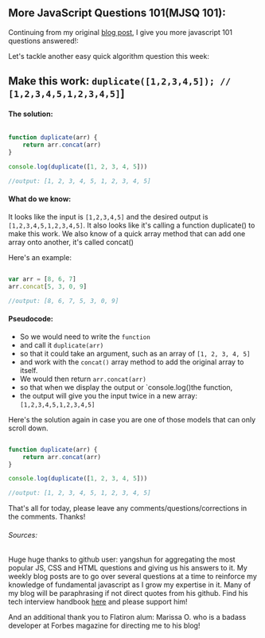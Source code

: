 ## More JavaScript Questions 101(MJSQ 101): 
Continuing from my original [blog post]("https://dev.to/danvyle/more-javascript-fundamentals-101-4d5d"), I give you more javascript 101 questions answered!:

Let's tackle another easy quick algorithm question this week:
## Make this work:  `duplicate([1,2,3,4,5]); // [1,2,3,4,5,1,2,3,4,5]`]



#### The solution:
```js

function duplicate(arr) {
    return arr.concat(arr)
}

console.log(duplicate([1, 2, 3, 4, 5]))

//output: [1, 2, 3, 4, 5, 1, 2, 3, 4, 5]

```

#### What do we know:
It looks like the input is `[1,2,3,4,5]` and the desired output is `[1,2,3,4,5,1,2,3,4,5]`.
It also looks like it's calling a function duplicate() to make this work.
We also know of a quick array method that can add one array onto another, it's called concat()

Here's an example:

```js

var arr = [8, 6, 7]
arr.concat[5, 3, 0, 9]

//output: [8, 6, 7, 5, 3, 0, 9]

```

#### Pseudocode:
* So we would need to write the `function` 
* and call it `duplicate(arr)` 
* so that it could take an argument, such as an array of `[1, 2, 3, 4, 5]` 
* and work with the `concat()` array method to add the original array to itself. 
* We would then return `arr.concat(arr)` 
* so that when we display the output or `console.log()the function, 
* the output will give you the input twice in a new array: `[1,2,3,4,5,1,2,3,4,5]`

Here's the solution again in case you are one of those models that can only scroll down.

```js

function duplicate(arr) {
    return arr.concat(arr)
}

console.log(duplicate([1, 2, 3, 4, 5]))

//output: [1, 2, 3, 4, 5, 1, 2, 3, 4, 5]

```


That's all for today, please leave any comments/questions/corrections in the comments. Thanks!


###### Sources:
Huge huge thanks to github user: yangshun for aggregating the most popular JS, CSS and HTML questions and giving us his answers to it. My weekly blog posts are to go over several questions at a time to reinforce my knowledge of fundamental javascript as I grow my expertise in it. Many of my blog will be paraphrasing if not direct quotes from his github. Find his tech interview handbook [here]("https://github.com/yangshun/front-end-interview-handbook/blob/master/questions/javascript-questions.md#whats-the-difference-between-call-and-apply") and please support him!

And an additional thank you to Flatiron alum: Marissa O. who is a badass developer at Forbes magazine for directing me to his blog!

